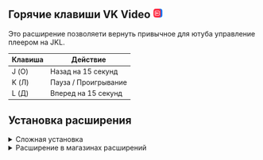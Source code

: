 <div>
  <h2>Горячие клавиши VK Video <img src="images/icon-32.png" width="20px"></h2>
  <p>Это расширение позволяети вернуть привычное для ютуба управление плеером на JKL.
</div>

| Клавиша | Действие             |
|---------|----------------------|
| J (О)   | Назад на 15 секунд   |
| K (Л)   | Пауза / Проигрывание |
| L (Д)   | Вперед на 15 секунд  |

<div>
<h2>Установка расширения</h2>

<details>
<summary>Cложная установка</summary>

1. Открыть страницу (chrome://extensions)
2. Включить режим разработчика (правый верхний угол)
3. Загрузить распакованное расширение (левый верхний угол)

</details>

<details>
<summary>Расширение в магазинах расширений</summary> 

1. Пока еще не отгружалось...
</details>
</div>
